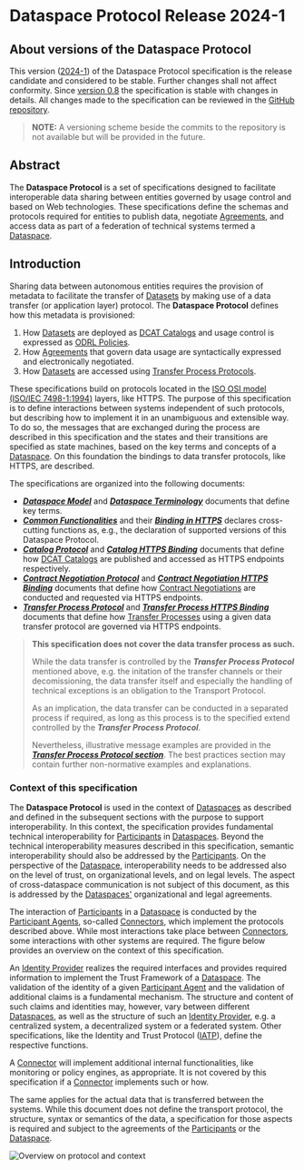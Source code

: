 # Dataspace Protocol Release 2024-1

## About versions of the Dataspace Protocol

This version ([2024-1](https://github.com/International-Data-Spaces-Association/ids-specification/tree/main/releases/2024-1)) of the Dataspace Protocol specification is the release candidate and considered to be stable. Further changes shall not affect conformity.
  Since [version 0.8](https://github.com/International-Data-Spaces-Association/ids-specification/tree/main/releases/v0.8) the specification is stable with changes in details. All changes made to the specification can be reviewed in the [GitHub repository](https://github.com/International-Data-Spaces-Association/ids-specification/).

> __NOTE:__ A versioning scheme beside the commits to the repository is not available but will be provided in the future.

## Abstract

The __Dataspace Protocol__ is a set of specifications designed to facilitate interoperable data sharing between entities governed by usage control and based on Web technologies. These specifications define the schemas and protocols required for entities to publish data, negotiate [Agreements](./model/terminology.md#agreement), and access data as part of a federation of technical systems termed a [Dataspace](./model/terminology.md#dataspace).

## Introduction

Sharing data between autonomous entities requires the provision of metadata to facilitate the transfer of [Datasets](./model/terminology.md#dataset) by making use of a data transfer (or application layer) protocol.
The __Dataspace Protocol__ defines how this metadata is provisioned:

1. How [Datasets](./model/terminology.md#dataset) are deployed as [DCAT Catalogs](https://www.w3.org/TR/vocab-dcat-3/#Class:Catalog) and usage control is expressed as [ODRL Policies](https://www.w3.org/TR/odrl-model/).
2. How [Agreements](./model/terminology.md#agreement) that govern data usage are syntactically expressed and electronically negotiated.
3. How [Datasets](./model/terminology.md#dataset) are accessed using [Transfer Process Protocols](./model/terminology.md#transfer-process-protocol).

These specifications build on protocols located in the [ISO OSI model (ISO/IEC 7498-1:1994)](https://www.iso.org/standard/20269.html) layers, like HTTPS.
The purpose of this specification is to define interactions between systems independent of such protocols, but describing how to implement it in an unambiguous and extensible way.
To do so, the messages that are exchanged during the process are described in this specification and the states and their transitions are specified as state machines, based on the key terms and concepts of a [Dataspace](./model/terminology.md#dataspace).
On this foundation the bindings to data transfer protocols, like HTTPS, are described.

The specifications are organized into the following documents:

* [__*Dataspace Model*__](./model/model.md) and [__*Dataspace Terminology*__](./model/terminology.md) documents that define key terms.
* [__*Common Functionalities*__](./common/common.protocol.md) and their [__*Binding in HTTPS*__](./common/common.binding.https.md) declares cross-cutting functions as, e.g., the declaration of supported versions of this Dataspace Protocol.
* [__*Catalog Protocol*__](./catalog/catalog.protocol.md) and [__*Catalog HTTPS Binding*__](./catalog/catalog.binding.https.md) documents that define how [DCAT Catalogs](https://www.w3.org/TR/vocab-dcat-3/#Class:Catalog) are published and accessed as HTTPS endpoints respectively.
* [__*Contract Negotiation Protocol*__](./negotiation/contract.negotiation.protocol.md) and [__*Contract Negotiation HTTPS Binding*__](./negotiation/contract.negotiation.binding.https.md) documents that define how [Contract Negotiations](./model/terminology.md#contract-negotiation) are conducted and requested via HTTPS endpoints.
* [__*Transfer Process Protocol*__](./transfer/transfer.process.protocol.md) and [__*Transfer Process HTTPS Binding*__](./transfer/transfer.process.binding.https.md) documents that define how [Transfer Processes](./model/terminology.md#transfer-process) using a given data transfer protocol are governed via HTTPS
  endpoints.

> **This specification does not cover the data transfer process as such.**
>
> While the data transfer is controlled by the __*Transfer Process Protocol*__ mentioned above, e.g. the initation of the transfer channels or their decomissioning, the data transfer itself and especially the handling of technical exceptions is an obligation to the Transport Protocol.
>
> As an implication, the data transfer can be conducted in a separated process if required, as long as this process is to the specified extend controlled by the __*Transfer Process Protocol*__.
>
> Nevertheless, illustrative message examples are provided in the [__*Transfer Process Protocol section*__](./transfer/transfer.process.protocol.md#2-message-types). The best practices section may contain further non-normative examples and explanations.

### Context of this specification

The __Dataspace Protocol__ is used in the context of [Dataspaces](./model/terminology.md#dataspace) as described and defined in the subsequent sections with the purpose to support interoperability.
In this context, the specification provides fundamental technical interoperability for [Participants](./model/terminology.md#participant) in [Dataspaces](./model/terminology.md#dataspace).
Beyond the technical interoperability measures described in this specification, semantic interoperability should also be addressed by the [Participants](./model/terminology.md#participant). On the perspective of the [Dataspace](./model/terminology.md#dataspace), interoperability needs to be addressed also on the level of trust, on organizational levels, and on legal levels.
The aspect of cross-dataspace communication is not subject of this document, as this is addressed by the [Dataspaces'](./model/terminology.md#dataspace) organizational and legal agreements.

The interaction of [Participants](./model/terminology.md#participant) in a [Dataspace](./model/terminology.md#dataspace) is conducted by the [Participant Agents](./model/terminology.md#participant-agent), so-called [Connectors](./model/terminology.md#connector--data-service-), which implement the protocols described above.
While most interactions take place between [Connectors](./model/terminology.md#connector--data-service-), some interactions with other systems are required.
The figure below provides an overview on the context of this specification.

An [Identity Provider](./model/terminology.md#identity-provider) realizes the required interfaces and provides required information to implement the Trust Framework of a [Dataspace](./model/terminology.md#dataspace).
The validation of the identity of a given [Participant Agent](./model/terminology.md#participant-agent) and the validation of additional claims is a fundamental mechanism. The structure and content of such claims and identities may, however, vary between different [Dataspaces](./model/terminology.md#dataspace), as well as the structure of such an [Identity Provider](./model/terminology.md#identity-provider), e.g. a centralized system, a decentralized system or a federated system. Other specifications, like the Identity and Trust Protocol ([IATP](https://github.com/eclipse-tractusx/identity-trust)), define the respective functions.

A [Connector](./model/terminology.md#connector--data-service-) will implement additional internal functionalities, like monitoring or policy engines, as appropriate. It is not covered by this specification if a [Connector](./model/terminology.md#connector--data-service-) implements such or how.

The same applies for the actual data that is transferred between the systems. While this document does not define the transport protocol, the structure, syntax or semantics of the data, a specification for those aspects is required and subject to the agreements of the [Participants](./model/terminology.md#participant) or the [Dataspace](./model/terminology.md#dataspace).

![Overview on protocol and context](./resources/figures/ProtocolOverview.png)
